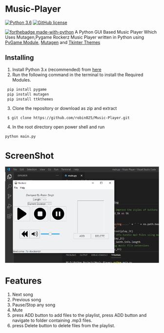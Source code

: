 # Music-Player
 [![Python 3.6](https://img.shields.io/badge/python-3.6-blue.svg)](https://www.python.org/downloads/release/python-360/)
[![GitHub license](https://img.shields.io/github/license/MelleDijkstra/PythonMusicPlayer.svg)](https://github.com/robin025/Music-Player/blob/master/LICENSE)

[![forthebadge made-with-python](http://ForTheBadge.com/images/badges/made-with-python.svg)](https://www.python.org/)
A Python GUI Based Music Player Which Uses Mutagen,Pygame 
Rockerz Music Player written in Python using [PyGame Module](https://www.pygame.org/docs/), [Mutagen](https://pypi.org/project/mutagen/) and [Tkinter Themes](https://pypi.org/project/ttkthemes/)


## Installing

1. Install Python 3.x (recommended) from [here](https://www.python.org/)
2. Run the following command in the terminal to install the Required Modules.
```
 pip install pygame
 pip install mutagen
 pip install ttkthemes
```
3. Clone the repository or download as zip and extract
 ```
  $ git clone https://github.com/robin025/Music-Player.git
```
 4. In the root directory open power shell and run
 ```
 python main.py
```


# ScreenShot
  
 ![Rockerz Player](https://github.com/robin025/Music-Player/blob/master/Screenshot.png)

# Features
1. Next song
2. Previous song
3. Pause/Stop any song
4. Mute
5. press ADD button to add files to the playlist, press ADD button and navigate to folder containing .mp3 files.
6. press Delete button to delete files from the playlist.
